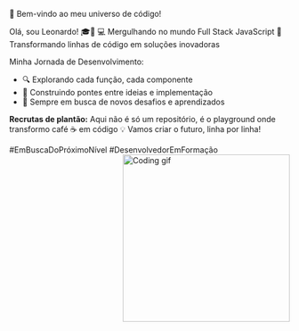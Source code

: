 🚀 Bem-vindo ao meu universo de código!

Olá, sou Leonardo! 🎓👋 
💻 Mergulhando no mundo Full Stack JavaScript 
🌟 Transformando linhas de código em soluções inovadoras

Minha Jornada de Desenvolvimento:
- 🔍 Explorando cada função, cada componente
- 🌈 Construindo pontes entre ideias e implementação
- 🚀 Sempre em busca de novos desafios e aprendizados

**Recrutas de plantão:** 
Aqui não é só um repositório, é o playground onde transformo café ☕ em código 💡
Vamos criar o futuro, linha por linha! 

#EmBuscaDoPróximoNível #DesenvolvedorEmFormação
<img align="right" width="300" src="https://media.giphy.com/media/qgQUggAC3Pfv687qPC/giphy.gif" alt="Coding gif">






<!---
LeonardoDias28/LeonardoDias28 is a ✨ special ✨ repository because its `README.md` (this file) appears on your GitHub profile.
You can click the Preview link to take a look at your changes.
--->
